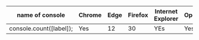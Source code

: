 
name of console | Chrome | Edge |  Firefox | Internet Explorer | Opera | Safari | Android webview | Android Chrome | Android Firefox | Android Opera | ios Safari | Samsung Internet
------- | ------- | ------- | ------- | ------- | ------- | ------- | ------- | ------- | ------- | ------- | ------- | ------- 
console.count([label]); | Yes | 12 | 30 | YEs | Yes | yes | yes | yes | 30 | ? | ? | Yes

